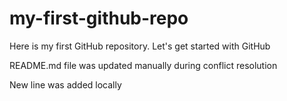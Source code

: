 # my-first-github-repo
Here is my first GitHub repository. Let's get started with GitHub

README.md file was updated manually during conflict resolution

New line was added locally